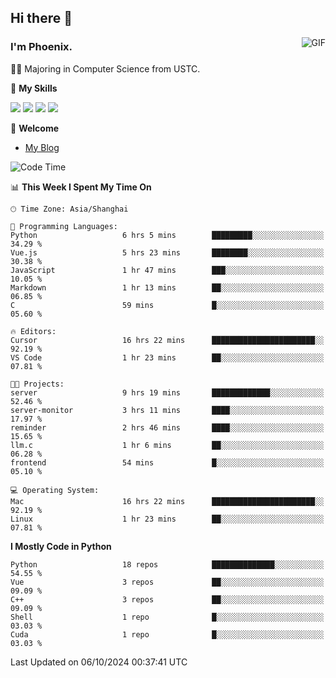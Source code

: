 ## Hi there 👋
<img align="right" alt="GIF" src="https://raw.githubusercontent.com/JoeyBling/JoeyBling/master/pic/pusheencode.gif" />

### I'm Phoenix.

👨‍🎓 Majoring in Computer Science from USTC.

🌟 **My Skills**

![](https://img.shields.io/badge/-Python-3e74a2?style=flat-square&logo=Python&logoColor=fff)
![](https://img.shields.io/badge/-C++-9f62a5?style=flat&logo=cplusplus&logoColor=white)
![](https://img.shields.io/badge/-Linux-185886?style=flat-square&logo=Linux&logoColor=fff)
![](https://img.shields.io/badge/-Rust-ff4136?style=flat-square&logo=Rust&logoColor=fff)

💬 **Welcome**

- [My Blog](https://ysy-phoenix.github.io/)

<!--START_SECTION:waka-->
![Code Time](http://img.shields.io/badge/Code%20Time-822%20hrs%2051%20mins-blue)

📊 **This Week I Spent My Time On** 

```text
🕑︎ Time Zone: Asia/Shanghai

💬 Programming Languages: 
Python                   6 hrs 5 mins        █████████░░░░░░░░░░░░░░░░   34.29 % 
Vue.js                   5 hrs 23 mins       ████████░░░░░░░░░░░░░░░░░   30.38 % 
JavaScript               1 hr 47 mins        ███░░░░░░░░░░░░░░░░░░░░░░   10.05 % 
Markdown                 1 hr 13 mins        ██░░░░░░░░░░░░░░░░░░░░░░░   06.85 % 
C                        59 mins             █░░░░░░░░░░░░░░░░░░░░░░░░   05.60 % 

🔥 Editors: 
Cursor                   16 hrs 22 mins      ███████████████████████░░   92.19 % 
VS Code                  1 hr 23 mins        ██░░░░░░░░░░░░░░░░░░░░░░░   07.81 % 

🐱‍💻 Projects: 
server                   9 hrs 19 mins       █████████████░░░░░░░░░░░░   52.46 % 
server-monitor           3 hrs 11 mins       ████░░░░░░░░░░░░░░░░░░░░░   17.97 % 
reminder                 2 hrs 46 mins       ████░░░░░░░░░░░░░░░░░░░░░   15.65 % 
llm.c                    1 hr 6 mins         ██░░░░░░░░░░░░░░░░░░░░░░░   06.28 % 
frontend                 54 mins             █░░░░░░░░░░░░░░░░░░░░░░░░   05.10 % 

💻 Operating System: 
Mac                      16 hrs 22 mins      ███████████████████████░░   92.19 % 
Linux                    1 hr 23 mins        ██░░░░░░░░░░░░░░░░░░░░░░░   07.81 % 
```

**I Mostly Code in Python** 

```text
Python                   18 repos            ██████████████░░░░░░░░░░░   54.55 % 
Vue                      3 repos             ██░░░░░░░░░░░░░░░░░░░░░░░   09.09 % 
C++                      3 repos             ██░░░░░░░░░░░░░░░░░░░░░░░   09.09 % 
Shell                    1 repo              █░░░░░░░░░░░░░░░░░░░░░░░░   03.03 % 
Cuda                     1 repo              █░░░░░░░░░░░░░░░░░░░░░░░░   03.03 % 
```




 Last Updated on 06/10/2024 00:37:41 UTC
<!--END_SECTION:waka-->

<!--
**ysy-phoenix/ysy-phoenix** is a ✨ _special_ ✨ repository because its `README.md` (this file) appears on your GitHub profile.

Here are some ideas to get you started:

- 🔭 I’m currently working on ...
- 🌱 I’m currently learning ...
- 👯 I’m looking to collaborate on ...
- 🤔 I’m looking for help with ...
- 💬 Ask me about ...
- 📫 How to reach me: ...
- 😄 Pronouns: ...
- ⚡ Fun fact: ...
-->
